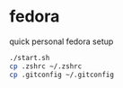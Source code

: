 # fedora
quick personal fedora setup


```bash
./start.sh
cp .zshrc ~/.zshrc
cp .gitconfig ~/.gitconfig
```
